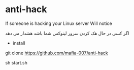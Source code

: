 # anti-hack

If someone is hacking your Linux server
Will notice

اگر کسی در حال هک کردن سرور لینوکس شما باشد هشدار می دهد

- install

git clone https://github.com/mafia-007/anti-hack

sh start.sh

